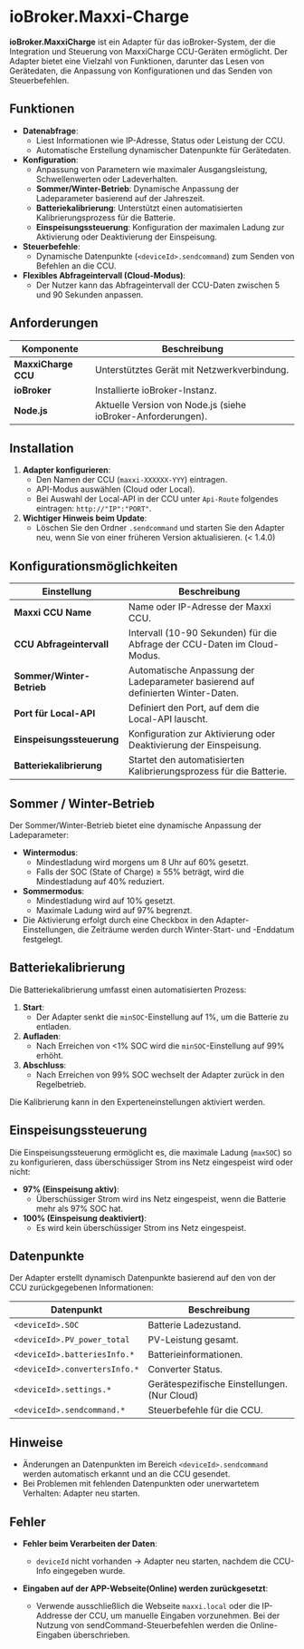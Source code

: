 # ioBroker.Maxxi-Charge

**ioBroker.MaxxiCharge** ist ein Adapter für das ioBroker-System, der die Integration und Steuerung von MaxxiCharge CCU-Geräten ermöglicht. Der Adapter bietet eine Vielzahl von Funktionen, darunter das Lesen von Gerätedaten, die Anpassung von Konfigurationen und das Senden von Steuerbefehlen.

## Funktionen

- **Datenabfrage**:
    - Liest Informationen wie IP-Adresse, Status oder Leistung der CCU.
    - Automatische Erstellung dynamischer Datenpunkte für Gerätedaten.
- **Konfiguration**:
    - Anpassung von Parametern wie maximaler Ausgangsleistung, Schwellenwerten oder Ladeverhalten.
    - **Sommer/Winter-Betrieb**: Dynamische Anpassung der Ladeparameter basierend auf der Jahreszeit.
    - **Batteriekalibrierung**: Unterstützt einen automatisierten Kalibrierungsprozess für die Batterie.
    - **Einspeisungssteuerung**: Konfiguration der maximalen Ladung zur Aktivierung oder Deaktivierung der Einspeisung.
- **Steuerbefehle**:
    - Dynamische Datenpunkte (`<deviceId>.sendcommand`) zum Senden von Befehlen an die CCU.
- **Flexibles Abfrageintervall (Cloud-Modus)**:
    - Der Nutzer kann das Abfrageintervall der CCU-Daten zwischen 5 und 90 Sekunden anpassen.

## Anforderungen

| Komponente                  | Beschreibung                                                 |
|-----------------------------|--------------------------------------------------------------|
| **MaxxiCharge CCU**         | Unterstütztes Gerät mit Netzwerkverbindung.                  |
| **ioBroker**                | Installierte ioBroker-Instanz.                               |
| **Node.js**                 | Aktuelle Version von Node.js (siehe ioBroker-Anforderungen). |

## Installation

1. **Adapter konfigurieren**:
    - Den Namen der CCU (`maxxi-XXXXXX-YYY`) eintragen.
    - API-Modus auswählen (Cloud oder Local).
    - Bei Auswahl der Local-API in der CCU unter `Api-Route` folgendes eintragen: `http://"IP":"PORT"`.
2. **Wichtiger Hinweis beim Update**:
    - Löschen Sie den Ordner `.sendcommand` und starten Sie den Adapter neu, wenn Sie von einer früheren Version aktualisieren. (< 1.4.0)

## Konfigurationsmöglichkeiten

| Einstellung                  | Beschreibung                                                                     |
|------------------------------|----------------------------------------------------------------------------------|
| **Maxxi CCU Name**           | Name oder IP-Adresse der Maxxi CCU.                                              |
| **CCU Abfrageintervall**     | Intervall (10-90 Sekunden) für die Abfrage der CCU-Daten im Cloud-Modus.         |
| **Sommer/Winter-Betrieb**    | Automatische Anpassung der Ladeparameter basierend auf definierten Winter-Daten. |
| **Port für Local-API**       | Definiert den Port, auf dem die Local-API lauscht.                               |
| **Einspeisungssteuerung**    | Konfiguration zur Aktivierung oder Deaktivierung der Einspeisung.                |
| **Batteriekalibrierung**     | Startet den automatisierten Kalibrierungsprozess für die Batterie.               |

## Sommer / Winter-Betrieb

Der Sommer/Winter-Betrieb bietet eine dynamische Anpassung der Ladeparameter:

- **Wintermodus**:
    - Mindestladung wird morgens um 8 Uhr auf 60% gesetzt.
    - Falls der SOC (State of Charge) ≥ 55% beträgt, wird die Mindestladung auf 40% reduziert.
- **Sommermodus**:
    - Mindestladung wird auf 10% gesetzt.
    - Maximale Ladung wird auf 97% begrenzt.
- Die Aktivierung erfolgt durch eine Checkbox in den Adapter-Einstellungen, die Zeiträume werden durch Winter-Start- und -Enddatum festgelegt.

## Batteriekalibrierung

Die Batteriekalibrierung umfasst einen automatisierten Prozess:

1. **Start**:
    - Der Adapter senkt die `minSOC`-Einstellung auf 1%, um die Batterie zu entladen.
2. **Aufladen**:
    - Nach Erreichen von <1% SOC wird die `minSOC`-Einstellung auf 99% erhöht.
3. **Abschluss**:
    - Nach Erreichen von 99% SOC wechselt der Adapter zurück in den Regelbetrieb.

Die Kalibrierung kann in den Experteneinstellungen aktiviert werden.

## Einspeisungssteuerung

Die Einspeisungssteuerung ermöglicht es, die maximale Ladung (`maxSOC`) so zu konfigurieren, dass überschüssiger Strom ins Netz eingespeist wird oder nicht:

- **97% (Einspeisung aktiv)**:
    - Überschüssiger Strom wird ins Netz eingespeist, wenn die Batterie mehr als 97% SOC hat.
- **100% (Einspeisung deaktiviert)**:
    - Es wird kein überschüssiger Strom ins Netz eingespeist.

## Datenpunkte

Der Adapter erstellt dynamisch Datenpunkte basierend auf den von der CCU zurückgegebenen Informationen:

| Datenpunkt                    | Beschreibung                                 |
|-------------------------------|----------------------------------------------|
| `<deviceId>.SOC`              | Batterie Ladezustand.                        |
| `<deviceId>.PV_power_total`   | PV-Leistung gesamt.                          |
| `<deviceId>.batteriesInfo.*`  | Batterieinformationen.                       |
| `<deviceId>.convertersInfo.*` | Converter Status.                            |
| `<deviceId>.settings.*`       | Gerätespezifische Einstellungen. (Nur Cloud) |
| `<deviceId>.sendcommand.*`    | Steuerbefehle für die CCU.                   |

## Hinweise

- Änderungen an Datenpunkten im Bereich `<deviceId>.sendcommand` werden automatisch erkannt und an die CCU gesendet.
- Bei Problemen mit fehlenden Datenpunkten oder unerwartetem Verhalten: Adapter neu starten.

## Fehler

- **Fehler beim Verarbeiten der Daten**:
    - `deviceId` nicht vorhanden → Adapter neu starten, nachdem die CCU-Info eingegeben wurde. 

 
- **Eingaben auf der APP-Webseite(Online) werden zurückgesetzt**:
    - Verwende ausschließlich die Webseite `maxxi.local` oder die IP-Addresse der CCU, um manuelle Eingaben vorzunehmen. Bei der Nutzung von sendCommand-Steuerbefehlen werden die Online-Eingaben überschrieben.
